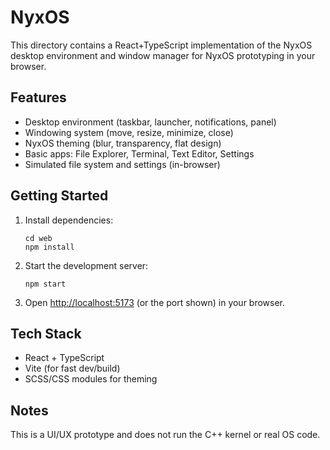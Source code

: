# NyxOS

This directory contains a React+TypeScript implementation of the NyxOS desktop environment and window manager for NyxOS prototyping in your browser.

## Features

- Desktop environment (taskbar, launcher, notifications, panel)
- Windowing system (move, resize, minimize, close)
- NyxOS theming (blur, transparency, flat design)
- Basic apps: File Explorer, Terminal, Text Editor, Settings
- Simulated file system and settings (in-browser)

## Getting Started

1. Install dependencies:

   ```
   cd web
   npm install
   ```

2. Start the development server:

   ```
   npm start
   ```

3. Open <http://localhost:5173> (or the port shown) in your browser.

## Tech Stack

- React + TypeScript
- Vite (for fast dev/build)
- SCSS/CSS modules for theming

## Notes

This is a UI/UX prototype and does not run the C++ kernel or real OS code.
